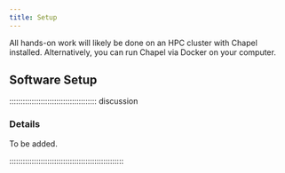 ```yaml
---
title: Setup
---
```


All hands-on work will likely be done on an HPC cluster with Chapel installed. Alternatively, you can run
Chapel via Docker on your computer.

<!-- ## Data Sets -->

<!-- <\!-- -->
<!-- FIXME: place any data you want learners to use in `episodes/data` and then use -->
<!--        a relative link ( [data zip file](data/lesson-data.zip) ) to provide a -->
<!--        link to it, replacing the example.com link. -->
<!-- -\-> -->
<!-- Download the [data zip file](https://example.com/FIXME) and unzip it to your Desktop -->

## Software Setup

::::::::::::::::::::::::::::::::::::::: discussion

### Details

To be added.

<!-- Setup for different systems can be presented in dropdown menus via a `spoiler` -->
<!-- tag. They will join to this discussion block, so you can give a general overview -->
<!-- of the software used in this lesson here and fill out the individual operating -->
<!-- systems (and potentially add more, e.g. online setup) in the solutions blocks. -->

:::::::::::::::::::::::::::::::::::::::::::::::::::

<!-- :::::::::::::::: spoiler -->

<!-- ### Windows -->

<!-- Use PuTTY -->

<!-- :::::::::::::::::::::::: -->

<!-- :::::::::::::::: spoiler -->

<!-- ### MacOS -->

<!-- Use Terminal.app -->

<!-- :::::::::::::::::::::::: -->


<!-- :::::::::::::::: spoiler -->

<!-- ### Linux -->

<!-- Use Terminal -->

<!-- :::::::::::::::::::::::: -->
